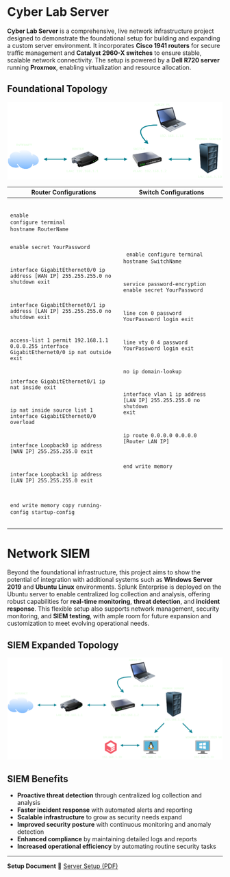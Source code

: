 # **Cyber Lab Server**

**Cyber Lab Server** is a comprehensive, live network infrastructure project designed to demonstrate the foundational setup for building and expanding a custom server environment. It incorporates **Cisco 1941 routers** for secure traffic management and **Catalyst 2960-X switches** to ensure stable, scalable network connectivity. The setup is powered by a **Dell R720 server** running **Proxmox**, enabling virtualization and resource allocation.

## **Foundational Topology**

![Foundational Topology](Topologies/Foundationl%20Topology.png)

<table>
  <thead>
    <tr>
      <th>Router Configurations</th>
      <th>Switch Configurations</th>
    </tr>
  </thead>
  <tbody>
    <tr>
      <td>
        <pre><code>
enable
configure terminal
hostname RouterName

enable secret YourPassword

interface GigabitEthernet0/0
ip address [WAN IP] 255.255.255.0
no shutdown
exit

interface GigabitEthernet0/1
ip address [LAN IP] 255.255.255.0
no shutdown
exit

access-list 1 permit 192.168.1.1 0.0.0.255
interface GigabitEthernet0/0
ip nat outside
exit

interface GigabitEthernet0/1
ip nat inside
exit

ip nat inside source list 1 interface GigabitEthernet0/0 overload

interface Loopback0
ip address [WAN IP] 255.255.255.0
exit

interface Loopback1
ip address [LAN IP] 255.255.255.0
exit

end
write memory
copy running-config startup-config
        </code></pre>
      </td>
      <td>
        <pre><code>
enable
configure terminal
hostname SwitchName                                                                                                                                                                                                                              

service password-encryption
enable secret YourPassword

line con 0
password YourPassword
login
exit

line vty 0 4
password YourPassword
login
exit

no ip domain-lookup

interface vlan 1
ip address [LAN IP] 255.255.255.0
no shutdown
exit

ip route 0.0.0.0 0.0.0.0 [Router LAN IP]

end
write memory
        </code></pre>
      </td>
    </tr>
  </tbody>
</table>

# **Network SIEM**

Beyond the foundational infrastructure, this project aims to show the potential of integration with additional systems such as **Windows Server 2019** and **Ubuntu Linux** environments. Splunk Enterprise is deployed on the Ubuntu server to enable centralized log collection and analysis, offering robust capabilities for **real-time monitoring**, **threat detection**, and **incident response**. This flexible setup also supports network management, security monitoring, and **SIEM testing**, with ample room for future expansion and customization to meet evolving operational needs.

## SIEM Expanded Topology

![Extended Topology](Topologies/Extended%20Topology.png)

## **SIEM Benefits**
- **Proactive threat detection** through centralized log collection and analysis  
- **Faster incident response** with automated alerts and reporting  
- **Scalable infrastructure** to grow as security needs expand  
- **Improved security posture** with continuous monitoring and anomaly detection  
- **Enhanced compliance** by maintaining detailed logs and reports  
- **Increased operational efficiency** by automating routine security tasks

---

**Setup Document** 
📄 [Server Setup (PDF)](./Server%20Setup.pdf)


